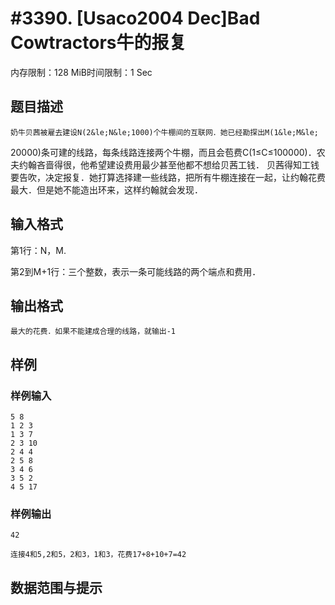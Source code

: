 # #3390. [Usaco2004 Dec]Bad Cowtractors牛的报复

内存限制：128 MiB时间限制：1 Sec

## 题目描述

    奶牛贝茜被雇去建设N(2&le;N&le;1000)个牛棚间的互联网．她已经勘探出M(1&le;M&le;

20000)条可建的线路，每条线路连接两个牛棚，而且会苞费C(1&le;C&le;100000)．农夫约翰吝啬得很，他希望建设费用最少甚至他都不想给贝茜工钱． 贝茜得知工钱要告吹，决定报复．她打算选择建一些线路，把所有牛棚连接在一起，让约翰花费最大．但是她不能造出环来，这样约翰就会发现．

## 输入格式

  第1行：N，M.

  第2到M+1行：三个整数，表示一条可能线路的两个端点和费用．

 

## 输出格式

 

    最大的花费．如果不能建成合理的线路，就输出-1

## 样例

### 样例输入

    
    5 8
    1 2 3
    1 3 7
    2 3 10
    2 4 4
    2 5 8
    3 4 6
    3 5 2
    4 5 17
    

### 样例输出

    
    42
    
    连接4和5,2和5，2和3，1和3，花费17+8+10+7=42
    

## 数据范围与提示
